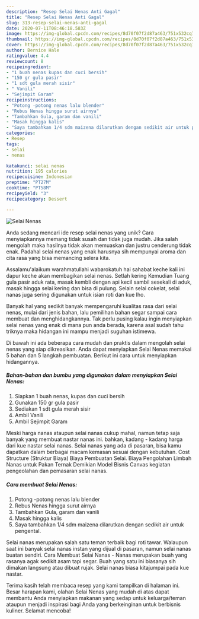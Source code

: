 ```yaml
---
description: "Resep Selai Nenas Anti Gagal"
title: "Resep Selai Nenas Anti Gagal"
slug: 313-resep-selai-nenas-anti-gagal
date: 2020-07-11T08:46:18.583Z
image: https://img-global.cpcdn.com/recipes/8d70f07f2d87a463/751x532cq70/selai-nenas-foto-resep-utama.jpg
thumbnail: https://img-global.cpcdn.com/recipes/8d70f07f2d87a463/751x532cq70/selai-nenas-foto-resep-utama.jpg
cover: https://img-global.cpcdn.com/recipes/8d70f07f2d87a463/751x532cq70/selai-nenas-foto-resep-utama.jpg
author: Bernice Hale
ratingvalue: 4.4
reviewcount: 8
recipeingredient:
- "1 buah nenas kupas dan cuci bersih"
- "150 gr gula pasir"
- "1 sdt gula merah sisir"
- " Vanili"
- "Sejimpit Garam"
recipeinstructions:
- "Potong -potong nenas lalu blender"
- "Rebus Nenas hingga surut airnya"
- "Tambahkan Gula, garam dan vanili"
- "Masak hingga kalis"
- "Saya tambahkan 1/4 sdm maizena dilarutkan dengan sedikit air untuk pengental."
categories:
- Resep
tags:
- selai
- nenas

katakunci: selai nenas 
nutrition: 195 calories
recipecuisine: Indonesian
preptime: "PT27M"
cooktime: "PT58M"
recipeyield: "3"
recipecategory: Dessert

---
```



![Selai Nenas](https://img-global.cpcdn.com/recipes/8d70f07f2d87a463/751x532cq70/selai-nenas-foto-resep-utama.jpg)

Anda sedang mencari ide resep selai nenas yang unik? Cara menyiapkannya memang tidak susah dan tidak juga mudah. Jika salah mengolah maka hasilnya tidak akan memuaskan dan justru cenderung tidak enak. Padahal selai nenas yang enak harusnya sih mempunyai aroma dan cita rasa yang bisa memancing selera kita.

Assalamu&#39;alaikum warahmatullahi wabarokatuh hai sahabat keche kali ini dapur keche akan membagikan selai nenas. Setlah kering Kemudian Tuang gula pasir aduk rata, masak kembli dengan api kecil sambil sesekali di aduk, masak hingga selai kering dan bisa di pulung. Selain selai cokelat, selai nanas juga sering digunakan untuk isian roti dan kue lho.

Banyak hal yang sedikit banyak mempengaruhi kualitas rasa dari selai nenas, mulai dari jenis bahan, lalu pemilihan bahan segar sampai cara membuat dan menghidangkannya. Tak perlu pusing kalau ingin menyiapkan selai nenas yang enak di mana pun anda berada, karena asal sudah tahu triknya maka hidangan ini mampu menjadi suguhan istimewa.


Di bawah ini ada beberapa cara mudah dan praktis dalam mengolah selai nenas yang siap dikreasikan. Anda dapat menyiapkan Selai Nenas memakai 5 bahan dan 5 langkah pembuatan. Berikut ini cara untuk menyiapkan hidangannya.

<!--inarticleads1-->

##### Bahan-bahan dan bumbu yang digunakan dalam menyiapkan Selai Nenas:

1. Siapkan 1 buah nenas, kupas dan cuci bersih
1. Gunakan 150 gr gula pasir
1. Sediakan 1 sdt gula merah sisir
1. Ambil  Vanili
1. Ambil Sejimpit Garam


Meski harga nanas ataupun selai nanas cukup mahal, namun tetap saja banyak yang membuat nastar nanas ini. bahkan, kadang - kadang harga dari kue nastar selai nanas. Selai nanas yang ada di pasaran, bisa kamu dapatkan dalam berbagai macam kemasan sesuai dengan kebutuhan. Cost Structure (Struktur Biaya) Biaya Pembuatan Selai. Biaya Pengolahan Limbah Nanas untuk Pakan Ternak Demikian Model Bisnis Canvas kegiatan pengeolahan dan pemasaran selai nanas. 

<!--inarticleads2-->

##### Cara membuat Selai Nenas:

1. Potong -potong nenas lalu blender
1. Rebus Nenas hingga surut airnya
1. Tambahkan Gula, garam dan vanili
1. Masak hingga kalis
1. Saya tambahkan 1/4 sdm maizena dilarutkan dengan sedikit air untuk pengental.


Selai nanas merupakan salah satu teman terbaik bagi roti tawar. Walaupun saat ini banyak selai nanas instan yang dijual di pasaran, namun selai nanas buatan sendiri. Cara Membuat Selai Nanas - Nanas merupakan buah yang rasanya agak sedikit asam tapi segar. Buah yang satu ini biasanya sih dimakan langsung atau dibuat rujak. Selai nanas biasa kitajumpai pada kue nastar. 

Terima kasih telah membaca resep yang kami tampilkan di halaman ini. Besar harapan kami, olahan Selai Nenas yang mudah di atas dapat membantu Anda menyiapkan makanan yang sedap untuk keluarga/teman ataupun menjadi inspirasi bagi Anda yang berkeinginan untuk berbisnis kuliner. Selamat mencoba!
